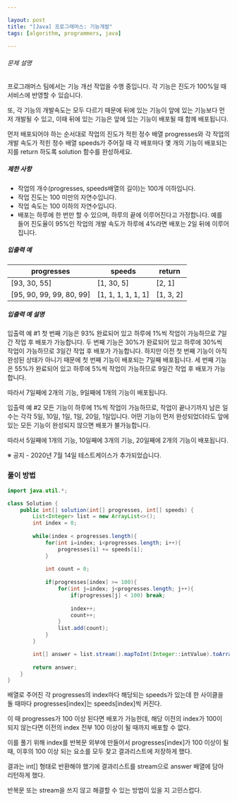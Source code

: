 ```yaml
---

layout: post
title: "[Java] 프로그래머스: 기능개발"
tags: [algorithm, programmers, java]

---
```


###### 문제 설명

프로그래머스 팀에서는 기능 개선 작업을 수행 중입니다. 각 기능은 진도가 100%일 때 서비스에 반영할 수 있습니다.

또, 각 기능의 개발속도는 모두 다르기 때문에 뒤에 있는 기능이 앞에 있는 기능보다 먼저 개발될 수 있고, 이때 뒤에 있는 기능은 앞에 있는 기능이 배포될 때 함께 배포됩니다.

먼저 배포되어야 하는 순서대로 작업의 진도가 적힌 정수 배열 progresses와 각 작업의 개발 속도가 적힌 정수 배열 speeds가 주어질 때 각 배포마다 몇 개의 기능이 배포되는지를 return 하도록 solution 함수를 완성하세요.

##### 제한 사항

- 작업의 개수(progresses, speeds배열의 길이)는 100개 이하입니다.
- 작업 진도는 100 미만의 자연수입니다.
- 작업 속도는 100 이하의 자연수입니다.
- 배포는 하루에 한 번만 할 수 있으며, 하루의 끝에 이루어진다고 가정합니다. 예를 들어 진도율이 95%인 작업의 개발 속도가 하루에 4%라면 배포는 2일 뒤에 이루어집니다.

##### 입출력 예

| progresses               | speeds             | return    |
| ------------------------ | ------------------ | --------- |
| [93, 30, 55]             | [1, 30, 5]         | [2, 1]    |
| [95, 90, 99, 99, 80, 99] | [1, 1, 1, 1, 1, 1] | [1, 3, 2] |

##### 입출력 예 설명

입출력 예 #1
첫 번째 기능은 93% 완료되어 있고 하루에 1%씩 작업이 가능하므로 7일간 작업 후 배포가 가능합니다.
두 번째 기능은 30%가 완료되어 있고 하루에 30%씩 작업이 가능하므로 3일간 작업 후 배포가 가능합니다. 하지만 이전 첫 번째 기능이 아직 완성된 상태가 아니기 때문에 첫 번째 기능이 배포되는 7일째 배포됩니다.
세 번째 기능은 55%가 완료되어 있고 하루에 5%씩 작업이 가능하므로 9일간 작업 후 배포가 가능합니다.

따라서 7일째에 2개의 기능, 9일째에 1개의 기능이 배포됩니다.

입출력 예 #2
모든 기능이 하루에 1%씩 작업이 가능하므로, 작업이 끝나기까지 남은 일수는 각각 5일, 10일, 1일, 1일, 20일, 1일입니다. 어떤 기능이 먼저 완성되었더라도 앞에 있는 모든 기능이 완성되지 않으면 배포가 불가능합니다.

따라서 5일째에 1개의 기능, 10일째에 3개의 기능, 20일째에 2개의 기능이 배포됩니다.

※ 공지 - 2020년 7월 14일 테스트케이스가 추가되었습니다.

### 풀이 방법

```java
import java.util.*;

class Solution {
    public int[] solution(int[] progresses, int[] speeds) {
        List<Integer> list = new ArrayList<>();
        int index = 0;
        
        while(index < progresses.length){
            for(int i=index; i<progresses.length; i++){
                progresses[i] += speeds[i];
            }
            
            int count = 0;
            
            if(progresses[index] >= 100){
                for(int j=index; j<progresses.length; j++){
                    if(progresses[j] < 100) break;
                    
                    index++;
                    count++;
                }
                list.add(count);
            }
        }

        int[] answer = list.stream().mapToInt(Integer::intValue).toArray();
        
        return answer;
    }
}
```

배열로 주어진 각 progresses의 index마다 해당되는 speeds가 있는데 한 사이클을 돌 때마다 progresses[index]는 speeds[index]씩 커진다.

이 때 progresses가 100 이상 된다면 배포가 가능한데, 해당 이전의 index가 100이 되지 않는다면 이전의 index 전부 100 이상이 될 때까지 배포할 수 없다.



이를 풀기 위해 index를 반복문 외부에 만들어서 progresses[index]가 100 이상이 될 때, 이후의 100 이상 되는 요소를 모두 찾고 결과리스트에 저장하게 했다.



결과는 int[] 형태로 반환해야 했기에 결과리스트를 stream으로 answer 배열에 담아 리턴하게 했다.

반복문 또는 stream을 쓰지 않고 해결할 수 있는 방법이 있을 지 고민스럽다.
